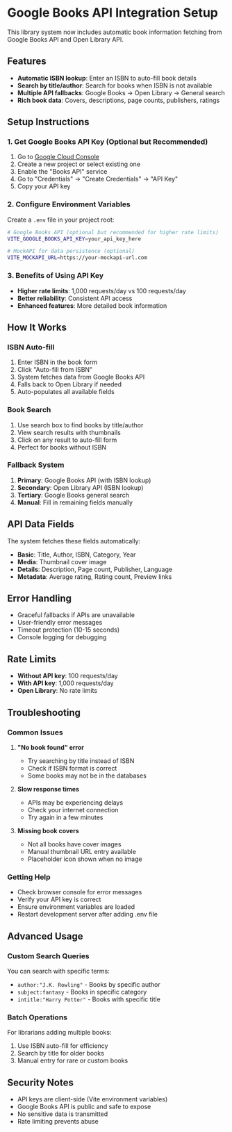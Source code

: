 # Google Books API Integration Setup

This library system now includes automatic book information fetching from Google Books API and Open Library API.

## Features

- **Automatic ISBN lookup**: Enter an ISBN to auto-fill book details
- **Search by title/author**: Search for books when ISBN is not available
- **Multiple API fallbacks**: Google Books → Open Library → General search
- **Rich book data**: Covers, descriptions, page counts, publishers, ratings

## Setup Instructions

### 1. Get Google Books API Key (Optional but Recommended)

1. Go to [Google Cloud Console](https://console.cloud.google.com/)
2. Create a new project or select existing one
3. Enable the "Books API" service
4. Go to "Credentials" → "Create Credentials" → "API Key"
5. Copy your API key

### 2. Configure Environment Variables

Create a `.env` file in your project root:

```bash
# Google Books API (optional but recommended for higher rate limits)
VITE_GOOGLE_BOOKS_API_KEY=your_api_key_here

# MockAPI for data persistence (optional)
VITE_MOCKAPI_URL=https://your-mockapi-url.com
```

### 3. Benefits of Using API Key

- **Higher rate limits**: 1,000 requests/day vs 100 requests/day
- **Better reliability**: Consistent API access
- **Enhanced features**: More detailed book information

## How It Works

### ISBN Auto-fill
1. Enter ISBN in the book form
2. Click "Auto-fill from ISBN"
3. System fetches data from Google Books API
4. Falls back to Open Library if needed
5. Auto-populates all available fields

### Book Search
1. Use search box to find books by title/author
2. View search results with thumbnails
3. Click on any result to auto-fill form
4. Perfect for books without ISBN

### Fallback System
1. **Primary**: Google Books API (with ISBN lookup)
2. **Secondary**: Open Library API (ISBN lookup)
3. **Tertiary**: Google Books general search
4. **Manual**: Fill in remaining fields manually

## API Data Fields

The system fetches these fields automatically:

- **Basic**: Title, Author, ISBN, Category, Year
- **Media**: Thumbnail cover image
- **Details**: Description, Page count, Publisher, Language
- **Metadata**: Average rating, Rating count, Preview links

## Error Handling

- Graceful fallbacks if APIs are unavailable
- User-friendly error messages
- Timeout protection (10-15 seconds)
- Console logging for debugging

## Rate Limits

- **Without API key**: 100 requests/day
- **With API key**: 1,000 requests/day
- **Open Library**: No rate limits

## Troubleshooting

### Common Issues

1. **"No book found" error**
   - Try searching by title instead of ISBN
   - Check if ISBN format is correct
   - Some books may not be in the databases

2. **Slow response times**
   - APIs may be experiencing delays
   - Check your internet connection
   - Try again in a few minutes

3. **Missing book covers**
   - Not all books have cover images
   - Manual thumbnail URL entry available
   - Placeholder icon shown when no image

### Getting Help

- Check browser console for error messages
- Verify your API key is correct
- Ensure environment variables are loaded
- Restart development server after adding .env file

## Advanced Usage

### Custom Search Queries

You can search with specific terms:
- `author:"J.K. Rowling"` - Books by specific author
- `subject:fantasy` - Books in specific category
- `intitle:"Harry Potter"` - Books with specific title

### Batch Operations

For librarians adding multiple books:
1. Use ISBN auto-fill for efficiency
2. Search by title for older books
3. Manual entry for rare or custom books

## Security Notes

- API keys are client-side (Vite environment variables)
- Google Books API is public and safe to expose
- No sensitive data is transmitted
- Rate limiting prevents abuse
